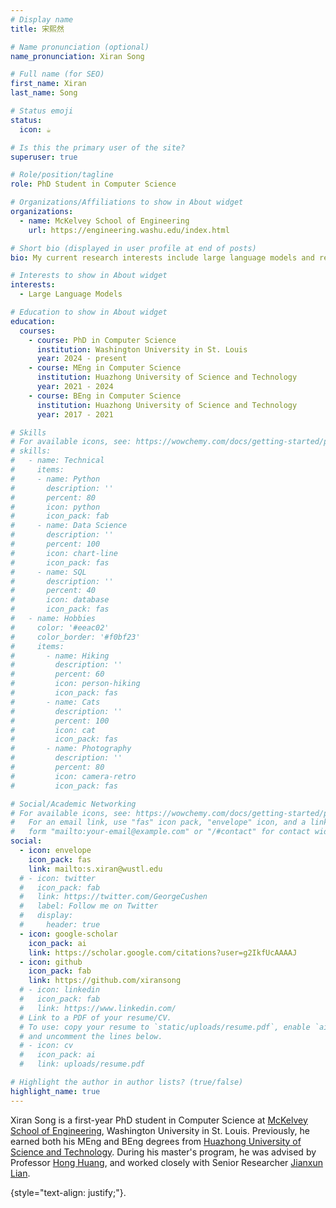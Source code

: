 ```yaml
---
# Display name
title: 宋熙然

# Name pronunciation (optional)
name_pronunciation: Xiran Song

# Full name (for SEO)
first_name: Xiran
last_name: Song

# Status emoji
status:
  icon: ☕️

# Is this the primary user of the site?
superuser: true

# Role/position/tagline
role: PhD Student in Computer Science

# Organizations/Affiliations to show in About widget
organizations:
  - name: McKelvey School of Engineering
    url: https://engineering.washu.edu/index.html

# Short bio (displayed in user profile at end of posts)
bio: My current research interests include large language models and reinforcement learning. 

# Interests to show in About widget
interests:
  - Large Language Models

# Education to show in About widget
education:
  courses:
    - course: PhD in Computer Science
      institution: Washington University in St. Louis
      year: 2024 - present
    - course: MEng in Computer Science
      institution: Huazhong University of Science and Technology
      year: 2021 - 2024
    - course: BEng in Computer Science
      institution: Huazhong University of Science and Technology
      year: 2017 - 2021

# Skills
# For available icons, see: https://wowchemy.com/docs/getting-started/page-builder/#icons
# skills:
#   - name: Technical
#     items:
#     - name: Python
#       description: ''
#       percent: 80
#       icon: python
#       icon_pack: fab
#     - name: Data Science
#       description: ''
#       percent: 100
#       icon: chart-line
#       icon_pack: fas
#     - name: SQL
#       description: ''
#       percent: 40
#       icon: database
#       icon_pack: fas
#   - name: Hobbies
#     color: '#eeac02'
#     color_border: '#f0bf23'
#     items:
#       - name: Hiking
#         description: ''
#         percent: 60
#         icon: person-hiking
#         icon_pack: fas
#       - name: Cats
#         description: ''
#         percent: 100
#         icon: cat
#         icon_pack: fas
#       - name: Photography
#         description: ''
#         percent: 80
#         icon: camera-retro
#         icon_pack: fas

# Social/Academic Networking
# For available icons, see: https://wowchemy.com/docs/getting-started/page-builder/#icons
#   For an email link, use "fas" icon pack, "envelope" icon, and a link in the
#   form "mailto:your-email@example.com" or "/#contact" for contact widget.
social:
  - icon: envelope
    icon_pack: fas
    link: mailto:s.xiran@wustl.edu
  # - icon: twitter
  #   icon_pack: fab
  #   link: https://twitter.com/GeorgeCushen
  #   label: Follow me on Twitter
  #   display:
  #     header: true
  - icon: google-scholar
    icon_pack: ai
    link: https://scholar.google.com/citations?user=g2IkfUcAAAAJ
  - icon: github
    icon_pack: fab
    link: https://github.com/xiransong
  # - icon: linkedin
  #   icon_pack: fab
  #   link: https://www.linkedin.com/
  # Link to a PDF of your resume/CV.
  # To use: copy your resume to `static/uploads/resume.pdf`, enable `ai` icons in `params.yaml`,
  # and uncomment the lines below.
  # - icon: cv
  #   icon_pack: ai
  #   link: uploads/resume.pdf

# Highlight the author in author lists? (true/false)
highlight_name: true
---
```



Xiran Song is a first-year PhD student in Computer Science at [McKelvey School of Engineering](https://engineering.washu.edu/index.html), Washington University in St. Louis. 
Previously, he earned both his MEng and BEng degrees from [Huazhong University of Science and Technology](http://english.hust.edu.cn/). 
During his master's program, he was advised by Professor [Hong Huang](http://faculty.hust.edu.cn/honghuang/en/index.htm), 
and worked closely with Senior Researcher [Jianxun Lian](https://www.microsoft.com/en-us/research/people/jialia/). 

<!-- Xiran Song is a third-year graduate student in the School of Computer Science and Technology, [Huazhong University of Science and Technology](http://english.hust.edu.cn/) (HUST), advised by Professor [Hong Huang](http://faculty.hust.edu.cn/honghuang/en/index.htm) and Senior Researcher [Jianxun Lian](https://www.microsoft.com/en-us/research/people/jialia/). 
Previously, he obtained his B.S. degree from HUST in 2021. His research interests include data mining and graph representation learning.  -->

{style="text-align: justify;"}.
